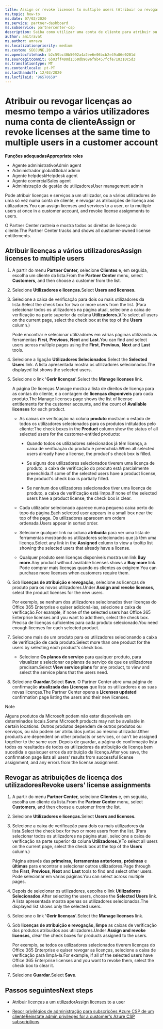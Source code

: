 ```yaml
---
title: Assign or revoke licenses to multiple users (Atribuir ou revogar licenças para vários utilizadores)
ms.topic: how-to
ms.date: 07/02/2020
ms.service: partner-dashboard
ms.subservice: partnercenter-csp
description: Saiba como utilizar uma conta de cliente para atribuir ou revogar licenças e serviços a um utilizador ou a vários utilizadores ao mesmo tempo.
author: amitravat
ms.author: amrava
ms.localizationpriority: medium
ms.custom: SEOJUNE.20
ms.openlocfilehash: b2c59bc40b5092a4a2ee6e06bcb2e49a86e0201d
ms.sourcegitcommit: 6b03ff400d1350db9696f9b457fcfe710310c5d3
ms.translationtype: MT
ms.contentlocale: pt-PT
ms.lasthandoff: 12/03/2020
ms.locfileid: "96570659"
---
```

# <a name="assign-or-revoke-licenses-at-the-same-time-to-multiple-users-in-a-customer-account"></a><span data-ttu-id="eff83-103">Atribuir ou revogar licenças ao mesmo tempo a vários utilizadores numa conta de cliente</span><span class="sxs-lookup"><span data-stu-id="eff83-103">Assign or revoke licenses at the same time to multiple users in a customer account</span></span>

<span data-ttu-id="eff83-104">**Funções adequadas**</span><span class="sxs-lookup"><span data-stu-id="eff83-104">**Appropriate roles**</span></span>

- <span data-ttu-id="eff83-105">Agente administrativo</span><span class="sxs-lookup"><span data-stu-id="eff83-105">Admin agent</span></span>
- <span data-ttu-id="eff83-106">Administrador global</span><span class="sxs-lookup"><span data-stu-id="eff83-106">Global admin</span></span>
- <span data-ttu-id="eff83-107">Agente helpdesk</span><span class="sxs-lookup"><span data-stu-id="eff83-107">Helpdesk agent</span></span>
- <span data-ttu-id="eff83-108">Agente comercial</span><span class="sxs-lookup"><span data-stu-id="eff83-108">Sales agent</span></span>
- <span data-ttu-id="eff83-109">Administração de gestão de utilizadores</span><span class="sxs-lookup"><span data-stu-id="eff83-109">User management admin</span></span>

<span data-ttu-id="eff83-110">Pode atribuir licenças e serviços a um utilizador, ou a vários utilizadores de uma só vez numa conta de cliente, e revogar as atribuições de licença aos utilizadores.</span><span class="sxs-lookup"><span data-stu-id="eff83-110">You can assign licenses and services to a user, or to multiple users at once in a customer account, and revoke license assignments to users.</span></span>

<span data-ttu-id="eff83-111">O Partner Center rastreia e mostra todos os direitos de licença do cliente.</span><span class="sxs-lookup"><span data-stu-id="eff83-111">The Partner Center tracks and shows all customer-owned license entitlements.</span></span>

## <a name="assign-licenses-to-multiple-users"></a><span data-ttu-id="eff83-112">Atribuir licenças a vários utilizadores</span><span class="sxs-lookup"><span data-stu-id="eff83-112">Assign licenses to multiple users</span></span>

1. <span data-ttu-id="eff83-113">A partir do menu **Partner Center,** selecione **Clientes** e, em seguida, escolha um cliente da lista.</span><span class="sxs-lookup"><span data-stu-id="eff83-113">From the **Partner Center** menu, select **Customers**, and then choose a customer from the list.</span></span>

2. <span data-ttu-id="eff83-114">Selecione **Utilizadores e licenças.**</span><span class="sxs-lookup"><span data-stu-id="eff83-114">Select **Users and licenses**.</span></span>

3. <span data-ttu-id="eff83-115">Selecione a caixa de verificação para dois ou mais utilizadores da lista.</span><span class="sxs-lookup"><span data-stu-id="eff83-115">Select the check box for two or more users from the list.</span></span> <span data-ttu-id="eff83-116">(Para selecionar todos os utilizadores na página atual, selecione a caixa de verificação na parte superior da coluna **Utilizadores.)**</span><span class="sxs-lookup"><span data-stu-id="eff83-116">(To select all users on the current page, select the check box at the top of the **Users** column.)</span></span>

    <span data-ttu-id="eff83-117">Pode encontrar e selecionar utilizadores em várias páginas utilizando as ferramentas **First**, **Previous**, **Next** and **Last.**</span><span class="sxs-lookup"><span data-stu-id="eff83-117">You can find and select users across multiple pages using the **First**, **Previous**, **Next** and **Last** tools.</span></span>

4. <span data-ttu-id="eff83-118">Selecione a ligação **Utilizadores Selecionados.**</span><span class="sxs-lookup"><span data-stu-id="eff83-118">Select the **Selected Users** link.</span></span> <span data-ttu-id="eff83-119">A lista apresentada mostra os utilizadores selecionados.</span><span class="sxs-lookup"><span data-stu-id="eff83-119">The displayed list shows the selected users.</span></span>

5. <span data-ttu-id="eff83-120">Selecione o link **'Gerir licenças'.**</span><span class="sxs-lookup"><span data-stu-id="eff83-120">Select the **Manage licenses** link.</span></span>

    <span data-ttu-id="eff83-121">A página De licenças Manage mostra a lista de direitos de licença para as contas do cliente, e a contagem de **licenças disponíveis** para cada produto.</span><span class="sxs-lookup"><span data-stu-id="eff83-121">The Manage licenses page shows the list of license entitlements for the customer accounts, and the count of **Available licenses** for each product.</span></span>

    - <span data-ttu-id="eff83-122">As caixas de verificação na coluna **produto** mostram o estado de todos os utilizadores selecionados para os produtos intitulados pelo cliente:</span><span class="sxs-lookup"><span data-stu-id="eff83-122">The check boxes in the **Product** column show the status of all selected users for the customer-entitled products:</span></span>

       - <span data-ttu-id="eff83-123">Quando todos os utilizadores selecionados já têm licença, a caixa de verificação do produto é preenchida.</span><span class="sxs-lookup"><span data-stu-id="eff83-123">When all selected users already have a license, the product's check box is filled.</span></span>

       - <span data-ttu-id="eff83-124">Se alguns dos utilizadores selecionados tiverem uma licença de produto, a caixa de verificação do produto está parcialmente preenchida.</span><span class="sxs-lookup"><span data-stu-id="eff83-124">If some of the selected users have a product license, the product's check box is partially filled.</span></span>

       - <span data-ttu-id="eff83-125">Se nenhum dos utilizadores selecionados tiver uma licença de produto, a caixa de verificação está limpa.</span><span class="sxs-lookup"><span data-stu-id="eff83-125">If none of the selected users have a product license, the check box is clear.</span></span>

    - <span data-ttu-id="eff83-126">Cada utilizador selecionado aparece numa pequena caixa perto do topo da página.</span><span class="sxs-lookup"><span data-stu-id="eff83-126">Each selected user appears in a small box near the top of the page.</span></span> <span data-ttu-id="eff83-127">Os utilizadores aparecem em ordem ordenada.</span><span class="sxs-lookup"><span data-stu-id="eff83-127">Users appear in sorted order.</span></span>

    - <span data-ttu-id="eff83-128">Selecione qualquer link na coluna **atribuída** para ver uma lista de ferramentas mostrando os utilizadores selecionados que já têm uma licença.</span><span class="sxs-lookup"><span data-stu-id="eff83-128">Select any link in the **Assigned** column to view a tooltip list showing the selected users that already have a license.</span></span>

    - <span data-ttu-id="eff83-129">Qualquer produto sem licenças disponíveis mostra um link **Buy more.**</span><span class="sxs-lookup"><span data-stu-id="eff83-129">Any product without available licenses shows a **Buy more** link.</span></span> <span data-ttu-id="eff83-130">Pode comprar mais licenças quando os clientes as exigirem.</span><span class="sxs-lookup"><span data-stu-id="eff83-130">You can purchase more licenses when customers require them.</span></span>

6. <span data-ttu-id="eff83-131">Sob **licenças de atribuição e revogação,** selecione as licenças de produto para os novos utilizadores.</span><span class="sxs-lookup"><span data-stu-id="eff83-131">Under **Assign and revoke licenses**, select the product licenses for the new users.</span></span> 

   <span data-ttu-id="eff83-132">Por exemplo, se nenhum dos utilizadores selecionados tiver licenças do Office 365 Enterprise e quiser adicioná-las, selecione a caixa de verificação.</span><span class="sxs-lookup"><span data-stu-id="eff83-132">For example, if none of the selected users has Office 365 Enterprise licenses and you want to add them, select the check box.</span></span> <span data-ttu-id="eff83-133">Precisa de licenças suficientes para cada produto selecionado.</span><span class="sxs-lookup"><span data-stu-id="eff83-133">You need enough licenses for each selected product.</span></span>

7. <span data-ttu-id="eff83-134">Selecione mais de um produto para os utilizadores selecionando a caixa de verificação de cada produto.</span><span class="sxs-lookup"><span data-stu-id="eff83-134">Select more than one product for the users by selecting each product's check box.</span></span>
    -   <span data-ttu-id="eff83-135">Selecione **Os planos de serviço** para qualquer produto, para visualizar e selecionar os planos de serviço de que os utilizadores precisam.</span><span class="sxs-lookup"><span data-stu-id="eff83-135">Select **View service plans** for any product, to view and select the service plans that the users need.</span></span>

8. <span data-ttu-id="eff83-136">Selecione **Guardar**.</span><span class="sxs-lookup"><span data-stu-id="eff83-136">Select **Save**.</span></span> <span data-ttu-id="eff83-137">O Partner Center abre uma página de confirmação **atualizada das Licenças** que lista os utilizadores e as suas novas licenças.</span><span class="sxs-lookup"><span data-stu-id="eff83-137">The Partner Center opens a **Licenses updated** confirmation page listing the users and their new licenses.</span></span>

>[!NOTE]
><span data-ttu-id="eff83-138">Alguns produtos da Microsoft podem não estar disponíveis em determinados locais.</span><span class="sxs-lookup"><span data-stu-id="eff83-138">Some Microsoft products may not be available in certain locations.</span></span> <span data-ttu-id="eff83-139">Outros produtos dependem de outros produtos ou serviços, ou não podem ser atribuídos juntos ao mesmo utilizador.</span><span class="sxs-lookup"><span data-stu-id="eff83-139">Other products are dependent on other products or services, or can't be assigned together to the same user.</span></span> <span data-ttu-id="eff83-140">Depois de guardar, a página de confirmação lista todos os resultados de todos os utilizadores da atribuição de licença bem sucedida e quaisquer erros da atribuição da licença.</span><span class="sxs-lookup"><span data-stu-id="eff83-140">After you save, the confirmation page lists all users' results from successful license assignment, and any errors from the license assignment.</span></span>

## <a name="revoke-users-license-assignments"></a><span data-ttu-id="eff83-141">Revogar as atribuições de licença dos utilizadores</span><span class="sxs-lookup"><span data-stu-id="eff83-141">Revoke users' license assignments</span></span>

1. <span data-ttu-id="eff83-142">A partir do menu **Partner Center,** selecione **Clientes** e, em seguida, escolha um cliente da lista.</span><span class="sxs-lookup"><span data-stu-id="eff83-142">From the **Partner Center** menu, select **Customers**, and then choose a customer from the list.</span></span>

2. <span data-ttu-id="eff83-143">Selecione **Utilizadores e licenças.**</span><span class="sxs-lookup"><span data-stu-id="eff83-143">Select **Users and licenses**.</span></span>

3. <span data-ttu-id="eff83-144">Selecione a caixa de verificação para dois ou mais utilizadores da lista.</span><span class="sxs-lookup"><span data-stu-id="eff83-144">Select the check box for two or more users from the list.</span></span> <span data-ttu-id="eff83-145">(Para selecionar todos os utilizadores na página atual, selecione a caixa de verificação na parte superior da coluna **Utilizadores.)**</span><span class="sxs-lookup"><span data-stu-id="eff83-145">(To select all users on the current page, select the check box at the top of the **Users** column.)</span></span>

    <span data-ttu-id="eff83-146">Página através das **primeiras,** **ferramentas anteriores,** **próximas** e **últimas** para encontrar e selecionar outros utilizadores.</span><span class="sxs-lookup"><span data-stu-id="eff83-146">Page through the **First**, **Previous**, **Next** and **Last** tools to find and select other users.</span></span> <span data-ttu-id="eff83-147">Pode selecionar em várias páginas.</span><span class="sxs-lookup"><span data-stu-id="eff83-147">You can select across multiple pages.</span></span>

4. <span data-ttu-id="eff83-148">Depois de selecionar os utilizadores, escolha o link **Utilizadores Selecionados.**</span><span class="sxs-lookup"><span data-stu-id="eff83-148">After selecting the users, choose the **Selected Users** link.</span></span> <span data-ttu-id="eff83-149">A lista apresentada mostra apenas os utilizadores selecionados.</span><span class="sxs-lookup"><span data-stu-id="eff83-149">The displayed list shows only the selected users.</span></span>

5. <span data-ttu-id="eff83-150">Selecione o link **'Gerir licenças'.**</span><span class="sxs-lookup"><span data-stu-id="eff83-150">Select the **Manage licenses** link.</span></span>

6. <span data-ttu-id="eff83-151">Sob **licenças de atribuição e revogação, limpe** as caixas de verificação dos produtos atribuídos aos utilizadores.</span><span class="sxs-lookup"><span data-stu-id="eff83-151">Under **Assign and revoke licenses**, clear the check boxes for products assigned to the users.</span></span>

   <span data-ttu-id="eff83-152">Por exemplo, se todos os utilizadores selecionados tiverem licenças do Office 365 Enterprise e quiser revogar as licenças, selecione a caixa de verificação para limpá-la.</span><span class="sxs-lookup"><span data-stu-id="eff83-152">For example, if all of the selected users have Office 365 Enterprise licenses and you want to revoke them, select the check box to clear it.</span></span>

7. <span data-ttu-id="eff83-153">Selecione **Guardar**.</span><span class="sxs-lookup"><span data-stu-id="eff83-153">Select **Save**.</span></span>

## <a name="next-steps"></a><span data-ttu-id="eff83-154">Passos seguintes</span><span class="sxs-lookup"><span data-stu-id="eff83-154">Next steps</span></span>

- [<span data-ttu-id="eff83-155">Atribuir licenças a um utilizador</span><span class="sxs-lookup"><span data-stu-id="eff83-155">Assign licenses to a user</span></span>](assign-licenses-to-users.md)

- [<span data-ttu-id="eff83-156">Repor privilégios de administração para subscrições Azure CSP de um cliente</span><span class="sxs-lookup"><span data-stu-id="eff83-156">Reinstate admin privileges for a customer's Azure CSP subscriptions</span></span>](revoke-reinstate-csp.md)